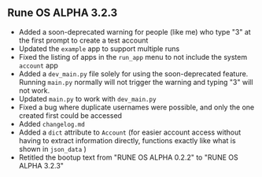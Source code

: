 ## Rune OS ALPHA 3.2.3
- Added a soon-deprecated warning for people (like me) who type "3" at the first prompt to create a test account
- Updated the `example` app to support multiple runs
- Fixed the listing of apps in the `run_app` menu to not include the system `account` app
- Added a `dev_main.py` file solely for using the soon-deprecated feature. Running `main.py` normally will not trigger the warning and typing "3" will not work.
- Updated `main.py` to work with `dev_main.py`
- Fixed a bug where duplicate usernames were possible, and only the one created first could be accessed
- Added `changelog.md`
- Added a `dict` attribute to `Account` (for easier account access without having to extract information directly, functions exactly like what is shown in `json_data` )
- Retitled the bootup text from "RUNE OS ALPHA 0.2.2" to "RUNE OS ALPHA 3.2.3"
